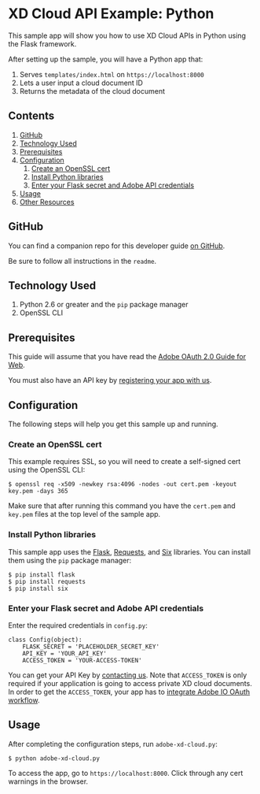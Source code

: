 # XD Cloud API Example: Python

This sample app will show you how to use XD Cloud APIs in Python using the Flask framework.

After setting up the sample, you will have a Python app that:

1. Serves `templates/index.html` on `https://localhost:8000`
1. Lets a user input a cloud document ID
1. Returns the metadata of the cloud document

<!-- $ doctoc ./readme.md --title "## Contents" --entryprefix 1. --gitlab --maxlevel 3 -->
<!-- START doctoc generated TOC please keep comment here to allow auto update -->
<!-- DON'T EDIT THIS SECTION, INSTEAD RE-RUN doctoc TO UPDATE -->
## Contents

1. [GitHub](#github)
1. [Technology Used](#technologyused)
1. [Prerequisites](#prerequisites)
1. [Configuration](#configuration)
    1. [Create an OpenSSL cert](#createanopensslcert)
    1. [Install Python libraries](#installpythonlibraries)
    1. [Enter your Flask secret and  Adobe API credentials](#enteryourflasksecretandadobeapicredentials)
1. [Usage](#usage)
1. [Other Resources](#otherresources)

<!-- END doctoc generated TOC please keep comment here to allow auto update -->

## GitHub

You can find a companion repo for this developer guide [on GitHub]().

Be sure to follow all instructions in the `readme`.


## Technology Used

1. Python 2.6 or greater and the `pip` package manager
1. OpenSSL CLI


## Prerequisites

This guide will assume that you have read the [Adobe OAuth 2.0 Guide for Web](https://www.adobe.io/authentication/auth-methods.html#!AdobeDocs/adobeio-auth/master/AuthenticationOverview/OAuthIntegration.md).

You must also have an API key by [registering your app with us](https://adobe.allegiancetech.com/surveys/JDQ78F/). 

## Configuration

The following steps will help you get this sample up and running.


### Create an OpenSSL cert

This example requires SSL, so you will need to create a self-signed cert using the OpenSSL CLI:

```
$ openssl req -x509 -newkey rsa:4096 -nodes -out cert.pem -keyout key.pem -days 365
```

Make sure that after running this command you have the `cert.pem` and `key.pem` files at the top level of the sample app.


### Install Python libraries

This sample app uses the [Flask](https://palletsprojects.com/p/flask/), [Requests](https://pypi.org/project/requests/2.7.0/), and [Six](https://pypi.org/project/six/) libraries. You can install them using the `pip` package manager:

```
$ pip install flask
$ pip install requests
$ pip install six
```


### Enter your Flask secret and Adobe API credentials

Enter the required credentials in `config.py`:

```
class Config(object):
    FLASK_SECRET = 'PLACEHOLDER_SECRET_KEY'
    API_KEY = 'YOUR_API_KEY'
    ACCESS_TOKEN = 'YOUR-ACCESS-TOKEN'
```

You can get your API Key by [contacting us](https://adobe.allegiancetech.com/surveys/JDQ78F/). Note that `ACCESS_TOKEN` is only required if your application is going to access private XD cloud documents. In order to get the `ACCESS_TOKEN`, your app has to [integrate Adobe IO OAuth workflow](https://www.adobe.io/authentication/auth-methods.html#!AdobeDocs/adobeio-auth/master/OAuth/OAuth.md).


## Usage

After completing the configuration steps, run `adobe-xd-cloud.py`:

```
$ python adobe-xd-cloud.py
```

To access the app, go to `https://localhost:8000`. Click through any cert warnings in the browser.
